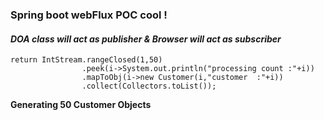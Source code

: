 ### **Spring boot webFlux POC cool !**



#### **_*DOA class will act as publisher  & Browser will act as subscriber*_**



    return IntStream.rangeClosed(1,50)
                    .peek(i->System.out.println("processing count :"+i))
                    .mapToObj(i->new Customer(i,"customer  :"+i))
                    .collect(Collectors.toList());

**Generating 50 Customer Objects** 
